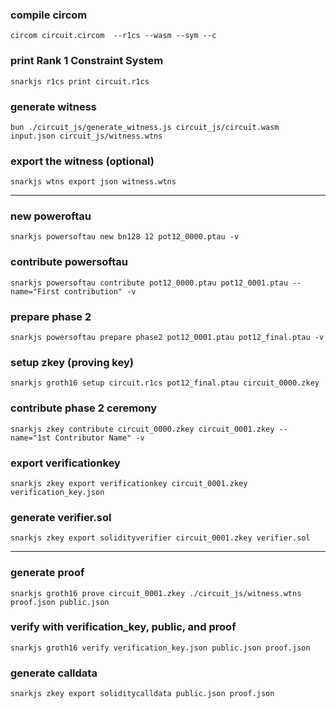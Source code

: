 ### compile circom
```
circom circuit.circom  --r1cs --wasm --sym --c
```

### print Rank 1 Constraint System
```
snarkjs r1cs print circuit.r1cs
```

### generate witness
```
bun ./circuit_js/generate_witness.js circuit_js/circuit.wasm input.json circuit_js/witness.wtns
```

### export the witness (optional)
```
snarkjs wtns export json witness.wtns
```

---


### new poweroftau
```
snarkjs powersoftau new bn128 12 pot12_0000.ptau -v
```

### contribute powersoftau
```
snarkjs powersoftau contribute pot12_0000.ptau pot12_0001.ptau --name="First contribution" -v
```

### prepare phase 2

```
snarkjs powersoftau prepare phase2 pot12_0001.ptau pot12_final.ptau -v
```


### setup zkey (proving key)
```
snarkjs groth16 setup circuit.r1cs pot12_final.ptau circuit_0000.zkey                       
```


### contribute phase 2 ceremony
```
snarkjs zkey contribute circuit_0000.zkey circuit_0001.zkey --name="1st Contributor Name" -v
```


### export verificationkey
```
snarkjs zkey export verificationkey circuit_0001.zkey verification_key.json             
```

### generate verifier.sol
```
snarkjs zkey export solidityverifier circuit_0001.zkey verifier.sol
```

---

### generate proof
```
snarkjs groth16 prove circuit_0001.zkey ./circuit_js/witness.wtns proof.json public.json
```


### verify with verification_key, public, and proof
```
snarkjs groth16 verify verification_key.json public.json proof.json
```


### generate calldata
```
snarkjs zkey export soliditycalldata public.json proof.json
```